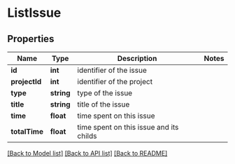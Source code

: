 # ListIssue

## Properties
Name | Type | Description | Notes
------------ | ------------- | ------------- | -------------
**id** | **int** | identifier of the issue | 
**projectId** | **int** | identifier of the project | 
**type** | **string** | type of the issue | 
**title** | **string** | title of the issue | 
**time** | **float** | time spent on this issue | 
**totalTime** | **float** | time spent on this issue and its childs | 

[[Back to Model list]](../README.md#documentation-for-models) [[Back to API list]](../README.md#documentation-for-api-endpoints) [[Back to README]](../README.md)



